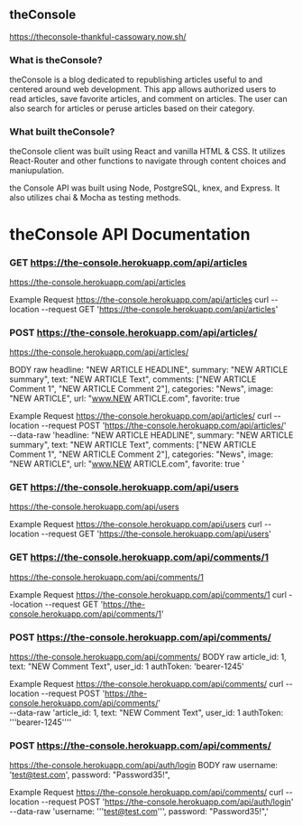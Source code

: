 ## theConsole

https://theconsole-thankful-cassowary.now.sh/

### What is theConsole?

theConsole is a blog dedicated to republishing articles useful to and centered around web development. 
This app allows authorized users to read articles, save favorite articles, and comment on articles.
The user can also search for articles or peruse articles based on their category.

### What built theConsole?

theConsole client was built using React and vanilla HTML & CSS. It utilizes React-Router and other functions to navigate through content choices and maniupulation.

the Console API was built using Node, PostgreSQL, knex, and Express. It also utilizes chai & Mocha as testing methods.


# theConsole API Documentation

### GET https://the-console.herokuapp.com/api/articles
https://the-console.herokuapp.com/api/articles

Example Request
https://the-console.herokuapp.com/api/articles
curl --location --request GET 'https://the-console.herokuapp.com/api/articles'


### POST https://the-console.herokuapp.com/api/articles/
https://the-console.herokuapp.com/api/articles/

BODY raw
headline: "NEW ARTICLE HEADLINE",
summary: "NEW ARTICLE summary",
text: "NEW ARTICLE Text",
comments: ["NEW ARTICLE  Comment 1",  "NEW ARTICLE  Comment 2"],
categories: "News",
image: "NEW ARTICLE",
url: "www.NEW ARTICLE.com",
favorite: true


Example Request
https://the-console.herokuapp.com/api/articles/
curl --location --request POST 'https://the-console.herokuapp.com/api/articles/' \
--data-raw 'headline: "NEW ARTICLE HEADLINE",
summary: "NEW ARTICLE summary",
text: "NEW ARTICLE Text",
comments: ["NEW ARTICLE  Comment 1",  "NEW ARTICLE  Comment 2"],
categories: "News",
image: "NEW ARTICLE",
url: "www.NEW ARTICLE.com",
favorite: true
'


### GET https://the-console.herokuapp.com/api/users
https://the-console.herokuapp.com/api/users


Example Request
https://the-console.herokuapp.com/api/users
curl --location --request GET 'https://the-console.herokuapp.com/api/users'


### GET https://the-console.herokuapp.com/api/comments/1
https://the-console.herokuapp.com/api/comments/1


Example Request
https://the-console.herokuapp.com/api/comments/1
curl --location --request GET 'https://the-console.herokuapp.com/api/comments/1'


### POST https://the-console.herokuapp.com/api/comments/
https://the-console.herokuapp.com/api/comments/
BODY raw
article_id: 1,
text: "NEW Comment Text",
user_id: 1
authToken: 'bearer-1245'


Example Request
https://the-console.herokuapp.com/api/comments/
curl --location --request POST 'https://the-console.herokuapp.com/api/comments/' \
--data-raw 'article_id: 1,
text: "NEW Comment Text",
user_id: 1
authToken: '\''bearer-1245'\'''


### POST https://the-console.herokuapp.com/api/comments/
https://the-console.herokuapp.com/api/auth/login
BODY raw
username: 'test@test.com',
password: "Password35!",


Example Request
https://the-console.herokuapp.com/api/comments/
curl --location --request POST 'https://the-console.herokuapp.com/api/auth/login' \
--data-raw 'username: '\''test@test.com'\'',
password: "Password35!",'

